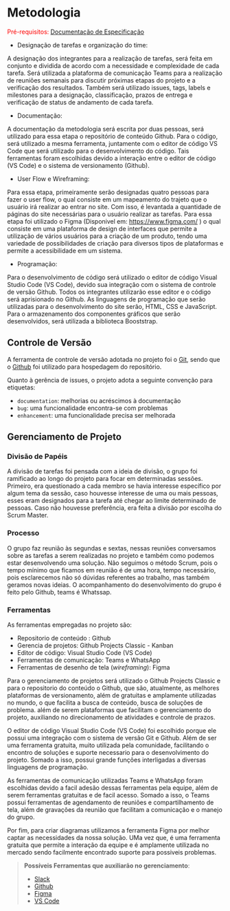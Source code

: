 
# Metodologia

<span style="color:red">Pré-requisitos: <a href="2-Especificação do Projeto.md"> Documentação de Especificação</a></span>

- Designação de tarefas e organização do time: 
 
 A designação dos integrantes para a realização de tarefas, será feita em conjunto e dividida de acordo com a necessidade e complexidade de cada tarefa. Será utilizada a plataforma de comunicação Teams para a realização de reuniões semanais para discutir próximas etapas do projeto e a verificação dos resultados. Também será utilizado issues, tags, labels e milestones para a designação, classificação, prazos de entrega e verificação de status de andamento de cada tarefa. 
- Documentação:  

 A documentação da metodologia será escrita por duas pessoas, será utilizado para essa etapa o repositório de conteúdo Github. Para o código, será utilizado a mesma ferramenta, juntamente com o editor de código VS Code que será utilizado para o desenvolvimento do código. Tais ferramentas foram escolhidas devido a interação entre o editor de código (VS Code) e o sistema de versionamento (Github).
- User Flow e Wireframing:  

Para essa etapa, primeiramente serão designadas quatro pessoas para fazer o user flow, o qual consiste em um mapeamento do trajeto que o usuário irá realizar ao entrar no site. Com isso, é levantada a quantidade de páginas do site necessárias para o usuário realizar as tarefas. Para essa etapa foi utilizado o Figma (Disponivel em: https://www.figma.com/ ) o qual consiste em uma plataforma de design de interfaces que permite a utilização de vários usuários para a criação de um produto, tendo uma variedade de possibilidades de criação para diversos tipos de plataformas e permite a acessibilidade em um sistema. 
- Programação:
 
 Para o desenvolvimento de código será utilizado o editor de código Visual Studio Code (VS Code), devido sua integração com o sistema de controle de versão Github. Todos os integrantes utilizarão esse editor e o código será aprisionado no Github. As linguagens de programação que serão utilizadas para o desenvolvimento do site serão, HTML, CSS e JavaScript. Para o armazenamento dos componentes gráficos que serão desenvolvidos, será utilizada a biblioteca Booststrap.


## Controle de Versão

A ferramenta de controle de versão adotada no projeto foi o
[Git](https://git-scm.com/), sendo que o [Github](https://github.com)
foi utilizado para hospedagem do repositório.


Quanto à gerência de issues, o projeto adota a seguinte convenção para
etiquetas:

- `documentation`: melhorias ou acréscimos à documentação
- `bug`: uma funcionalidade encontra-se com problemas
- `enhancement`: uma funcionalidade precisa ser melhorada


## Gerenciamento de Projeto

### Divisão de Papéis

A divisão de tarefas foi pensada com a ideia de divisão, o grupo foi ramificado ao longo do projeto para focar em determinadas sessões. Primeiro, era questionado a cada membro se  havia interesse específico por algum tema da sessão, caso houvesse interesse de uma ou mais pessoas, esses eram designados para a tarefa até chegar ao limite determinado de pessoas. Caso não houvesse preferência, era feita a divisão por escolha do Scrum Master.



### Processo

O grupo faz reunião às segundas e sextas, nessas reuniões conversamos sobre as tarefas a serem realizadas no projeto e também como podemos estar desenvolvendo uma solução. Não seguimos o método Scrum, pois o tempo mínimo que ficamos em reunião é de uma hora, tempo necessário, pois esclarecemos não só dúvidas referentes ao trabalho, mas também geramos novas ideias. O acompanhamento do desenvolvimento do grupo é feito pelo Github, teams é Whatssap.

### Ferramentas

As ferramentas empregadas no projeto são:

- Repositorio de conteúdo : Github
- Gerencia de projetos: Github Projects Classic - Kanban
- Editor de código: Visual Studio Code (VS Code)
- Ferramentas de comunicação: Teams e WhatsApp
- Ferramentas de desenho de tela (_wireframing_): Figma

Para o gerenciamento de projetos será utilizado o Github Projects Classic e para o repositorio do conteúdo o Github, que são, atualmente, as melhores plataformas de versionamento, além de gratuitas e amplamente utilizadas no mundo, o que facilita a busca de conteúdo, busca de soluções de problema. além de serem plataformas que facilitam o gerenciamento do projeto, auxiliando no direcionamento de atividades e controle de prazos.

O editor de código Visual Studio Code (VS Code) foi escolhido porque ele possui uma integração com o
sistema de versão Git e Github. Além de ser uma ferramenta gratuita, muito utilizada pela comunidade, facilitando o encontro de soluções e suporte necessario para o desenvolvimento do projeto. Somado a isso, possui grande funções interligadas a diversas linguagens de programação. 

As ferramentas de comunicação utilizadas Teams e WhatsApp foram escolhidas devido a facil adesão dessas ferramentas pela equipe, além de serem ferramentas gratuitas e de facil acesso. Somado a isso, o Teams possui ferramentas de agendamento de reuniões e compartilhamento de tela, além de gravações da reunião que facilitam a comunicação e o manejo do grupo. 

Por fim, para criar diagramas utilizamos a ferramenta Figma por melhor captar as necessidades da nossa solução. UMa vez que, é uma ferramenta gratuita que permite a interação da equipe e é amplamente utilizada no mercado sendo facilmente encontrado suporte para possiveis problemas. 

 
> **Possíveis Ferramentas que auxiliarão no gerenciamento**: 
> - [Slack](https://slack.com/)
> - [Github](https://github.com/)
> - [Figma](https://www.figma.com/)
> - [VS Code](https://code.visualstudio.com/download)
